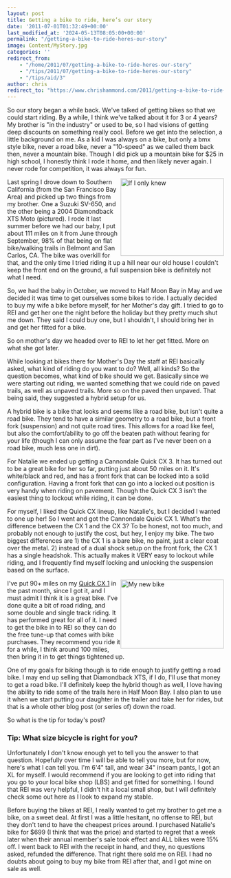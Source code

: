 ```yaml
---
layout: post
title: Getting a bike to ride, here’s our story
date: '2011-07-01T01:32:49+00:00'
last_modified_at: '2024-05-13T08:05:00+00:00'
permalink: "/getting-a-bike-to-ride-heres-our-story"
image: Content/MyStory.jpg
categories: ''
redirect_from: 
    - "/home/2011/07/getting-a-bike-to-ride-heres-our-story"
    - "/tips/2011/07/getting-a-bike-to-ride-heres-our-story"
    - "/tips/aid/3"
author: chris
redirect_to: "https://www.chrishammond.com/2011/getting-a-bike-to-ride-heres-our-story"
---
```

So our story began a while back. We've talked of getting bikes so that we could start riding. By a while, I think we've talked about it for 3 or 4 years? My brother is "in the industry" or used to be, so I had visions of getting deep discounts on something really cool. Before we get into the selection, a little background on me. As a kid I was always on a bike, but only a bmx style bike, never a road bike, never a "10-speed" as we called them back then, never a mountain bike. Though I did pick up a mountain bike for $25 in high school, I honestly think I rode it home, and then likely never again. I never rode for competition, it was always for fun.

<a href="https://www.flickr.com/photos/chammond/4739206677/" title="If I only knew by chrishammond, on Flickr"><img alt="If I only knew" height="180" src="https://farm5.static.flickr.com/4100/4739206677_2effe8a2c7_m.jpg" style="float: right;" width="240" /></a>Last spring I drove down to Southern California (from the San Francisco Bay Area) and picked up two things from my brother. One a Suzuki SV-650, and the other being a 2004 Diamondback XTS Moto (pictured). I rode it last summer before we had our baby, I put about 111 miles on it from June through September, 98% of that being on flat bike/walking trails in Belmont and San Carlos, CA. The bike was overkill for that, and the only time I tried riding it up a hill near our old house I couldn't keep the front end on the ground, a full suspension bike is definitely not what I need.

So, we had the baby in October, we moved to Half Moon Bay in May and we decided it was time to get ourselves some bikes to ride. I actually decided to buy my wife a bike before myself, for her Mother's day gift. I tried to go to REI and get her one the night before the holiday but they pretty much shut me down. They said I could buy one, but I shouldn't, I should bring her in and get her fitted for a bike.

So on mother's day we headed over to REI to let her get fitted. More on what she got later.

While looking at bikes there for Mother's Day the staff at REI basically asked, what kind of riding do you want to do? Well, all kinds? So the question becomes, what kind of bike should we get. Basically since we were starting out riding, we wanted something that we could ride on paved trails, as well as unpaved trails. More so on the paved then unpaved. That being said, they suggested a hybrid setup for us.

A hybrid bike is a bike that looks and seems like a road bike, but isn't quite a road bike. They tend to have a similar geometry to a road bike, but a front fork (suspension) and not quite road tires. This allows for a road like feel, but also the comfort/ability to go off the beaten path without fearing for your life (though I can only assume the fear part as I've never been on a road bike, much less one in dirt).

For Natalie we ended up getting a Cannondale Quick CX 3. It has turned out to be a great bike for her so far, putting just about 50 miles on it. It's white/black and red, and has a front fork that can be locked into a solid configuration. Having a front fork that can go into a locked out position is very handy when riding on pavement. Though the Quick CX 3 isn't the easiest thing to lockout while riding, it can be done.

For myself, I liked the Quick CX lineup, like Natalie's, but I decided I wanted to one up her! So I went and got the Cannondale Quick CX 1. What's the difference between the CX 1 and the CX 3? To be honest, not too much, and probably not enough to justify the cost, but hey, I enjoy my bike. The two biggest differences are 1) the CX 1 is a bare bike, no paint, just a clear coat over the metal. 2) instead of a dual shock setup on the front fork, the CX 1 has a single headshok. This actually makes it VERY easy to lockout while riding, and I frequently find myself locking and unlocking the suspension based on the surface.

<a href="https://www.flickr.com/photos/chammond/5770659132/" title="My new bike by chrishammond, on Flickr"><img alt="My new bike" height="160" src="https://farm3.static.flickr.com/2143/5770659132_d68d17001d_m.jpg" style="float: right;" width="240" /></a>I've put 90+ miles on my <a href="https://www.anrdoezrs.net/click-5357262-10456937?url=http%3A%2F%2Fwww.rei.com%2Fstyle%2FCJ%2F810329%3Fpartner%3Daff_cj%26mr%3AtrackingCode%3D90EADB59-C1D7-DF11-B41F-0019B9C043EB%26mr%3AreferralID%3DNA&amp;cjsku=810329" target="_blank">Quick CX 1</a> in the past month, since I got it, and I must admit I think it is a great bike. I've done quite a bit of road riding, and some double and single track riding. It has performed great for all of it. I need to get the bike in to REI so they can do the free tune-up that comes with bike purchases. They recommend you ride it for a while, I think around 100 miles, then bring it in to get things tightened up.

One of my goals for biking though is to ride enough to justify getting a road bike. I may end up selling that Diamondback XTS, if I do, I'll use that money to get a road bike. I'll definitely keep the hybrid though as well, I love having the ability to ride some of the trails here in Half Moon Bay. I also plan to use it when we start putting our daughter in the trailer and take her for rides, but that is a whole other blog post (or series of) down the road.

So what is the tip for today's post?

### Tip: What size bicycle is right for you?

Unfortunately I don't know enough yet to tell you the answer to that question. Hopefully over time I will be able to tell you more, but for now, here's what I can tell you. I'm 6'4" tall, and wear 34" inseam pants, I got an XL for myself. I would recommend if you are looking to get into riding that you go to your local bike shop (LBS) and get fitted for something. I found that REI was very helpful, I didn't hit a local small shop, but I will definitely check some out here as I look to expand my stable.

Before buying the bikes at REI, I really wanted to get my brother to get me a bike, on a sweet deal. At first I was a little hesitant, no offense to REI, but they don't tend to have the cheapest prices around. I purchased Natalie's bike for $699 (I think that was the price) and started to regret that a week later when their annual member's sale took effect and ALL bikes were 15% off. I went back to REI with the receipt in hand, and they, no questions asked, refunded the difference. That right there sold me on REI. I had no doubts about going to buy my bike from REI after that, and I got mine on sale as well.
